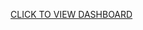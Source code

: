 [CLICK TO VIEW DASHBOARD](https://public.tableau.com/app/profile/ashutosh.singh1426/viz/AirBnb-NYCAnalysis/Dashboard1)
